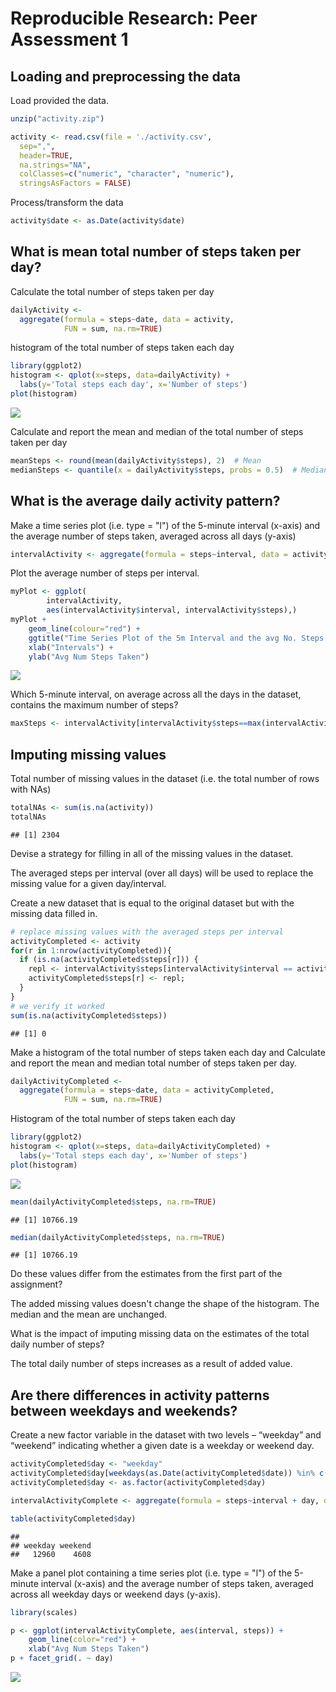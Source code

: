 # Reproducible Research: Peer Assessment 1


## Loading and preprocessing the data

Load provided the data.


```r
unzip("activity.zip")

activity <- read.csv(file = './activity.csv',  
  sep=",",
  header=TRUE,
  na.strings="NA",
  colClasses=c("numeric", "character", "numeric"),
  stringsAsFactors = FALSE)
```

Process/transform the data


```r
activity$date <- as.Date(activity$date)
```

## What is mean total number of steps taken per day?

Calculate the total number of steps taken per day


```r
dailyActivity <-
  aggregate(formula = steps~date, data = activity,
            FUN = sum, na.rm=TRUE)
```


histogram of the total number of steps taken each day


```r
library(ggplot2)
histogram <- qplot(x=steps, data=dailyActivity) +
  labs(y='Total steps each day', x='Number of steps')
plot(histogram)
```

![](PA1_template_files/figure-html/unnamed-chunk-4-1.png) 

Calculate and report the mean and median of the total number of steps taken per day


```r
meanSteps <- round(mean(dailyActivity$steps), 2)  # Mean
medianSteps <- quantile(x = dailyActivity$steps, probs = 0.5)  # Median
```

## What is the average daily activity pattern?

Make a time series plot (i.e. type = "l") of the 5-minute interval (x-axis) and the average number of steps taken, averaged across all days (y-axis)


```r
intervalActivity <- aggregate(formula = steps~interval, data = activity, FUN = mean, na.rm=TRUE)
```

Plot the average number of steps per interval.


```r
myPlot <- ggplot(
        intervalActivity,
        aes(intervalActivity$interval, intervalActivity$steps),)
myPlot + 
    geom_line(colour="red") + 
    ggtitle("Time Series Plot of the 5m Interval and the avg No. Steps Taken") +
    xlab("Intervals") +
    ylab("Avg Num Steps Taken")
```

![](PA1_template_files/figure-html/unnamed-chunk-7-1.png) 


Which 5-minute interval, on average across all the days in the dataset, contains the maximum number of steps?


```r
maxSteps <- intervalActivity[intervalActivity$steps==max(intervalActivity$steps),]
```


## Imputing missing values

Total number of missing values in the dataset (i.e. the total number of rows with NAs)


```r
totalNAs <- sum(is.na(activity))
totalNAs
```

```
## [1] 2304
```

Devise a strategy for filling in all of the missing values in the dataset.

The averaged steps per interval (over all days) will be used to replace the missing value for a given day/interval.

Create a new dataset that is equal to the original dataset but with the missing data filled in.


```r
# replace missing values with the averaged steps per interval
activityCompleted <- activity
for(r in 1:nrow(activityCompleted)){
  if (is.na(activityCompleted$steps[r])) {
    repl <- intervalActivity$steps[intervalActivity$interval == activityCompleted$interval[r]];
    activityCompleted$steps[r] <- repl;
  }
}
# we verify it worked
sum(is.na(activityCompleted$steps))
```

```
## [1] 0
```

Make a histogram of the total number of steps taken each day and Calculate and report the mean and median total number of steps taken per day.


```r
dailyActivityCompleted <-
  aggregate(formula = steps~date, data = activityCompleted,
            FUN = sum, na.rm=TRUE)
```

Histogram of the total number of steps taken each day


```r
library(ggplot2)
histogram <- qplot(x=steps, data=dailyActivityCompleted) +
  labs(y='Total steps each day', x='Number of steps')
plot(histogram)
```

![](PA1_template_files/figure-html/unnamed-chunk-12-1.png) 


```r
mean(dailyActivityCompleted$steps, na.rm=TRUE)
```

```
## [1] 10766.19
```


```r
median(dailyActivityCompleted$steps, na.rm=TRUE)
```

```
## [1] 10766.19
```


Do these values differ from the estimates from the first part of the assignment? 

The added missing values doesn't change the shape of the histogram. The median and the mean are unchanged.

What is the impact of imputing missing data on the estimates of the total daily number of steps?

The total daily number of steps increases as a result of added value.


## Are there differences in activity patterns between weekdays and weekends?

Create a new factor variable in the dataset with two levels – “weekday” and “weekend” indicating whether a given date is a weekday or weekend day.



```r
activityCompleted$day <- "weekday"
activityCompleted$day[weekdays(as.Date(activityCompleted$date)) %in% c("samedi","dimanche")] <- "weekend"
activityCompleted$day <- as.factor(activityCompleted$day)

intervalActivityComplete <- aggregate(formula = steps~interval + day, data = activityCompleted, FUN = mean, na.rm=TRUE)
```

```r
table(activityCompleted$day)
```

```
## 
## weekday weekend 
##   12960    4608
```

Make a panel plot containing a time series plot (i.e. type = "l") of the 5-minute interval (x-axis) and the average number of steps taken, averaged across all weekday days or weekend days (y-axis). 






```r
library(scales)

p <- ggplot(intervalActivityComplete, aes(interval, steps)) +
    geom_line(color="red") +
    xlab("Avg Num Steps Taken") 
p + facet_grid(. ~ day)
```

![](PA1_template_files/figure-html/unnamed-chunk-17-1.png) 

